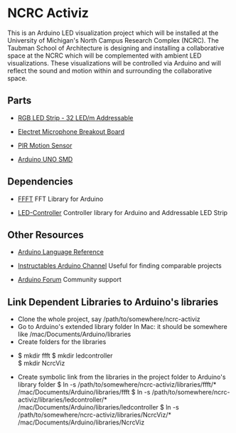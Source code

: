 NCRC Activiz
=================

This is an Arduino LED visualization project which will be installed at
the University of Michigan's North Campus Research Complex (NCRC). The Taubman
School of Architecture is designing and installing a collaborative space
at the NCRC which will be complemented with ambient LED visualizations.
These visualizations will be controlled via Arduino and will reflect the
sound and motion within and surrounding the collaborative space.

Parts
-----------

+ [RGB LED Strip - 32 LED/m Addressable](http://www.sparkfun.com/products/10312) 

+ [Electret Microphone Breakout Board](http://www.pololu.com/catalog/product/1620)

+ [PIR Motion Sensor](http://www.sparkfun.com/products/8630)

+ [Arduino UNO SMD](http://arduino.cc/en/Main/ArduinoBoardUnoSMD) 

Dependencies
-----------

+ [FFFT](http://code.google.com/p/neuroelec/downloads/list)
FFT Library for Arduino

+ [LED-Controller](https://github.com/markfickett/LED-Controller)
Controller library for Arduino and Addressable LED Strip

Other Resources
-----------

+ [Arduino Language Reference](http://arduino.cc/it/Reference/HomePage)

+ [Instructables Arduino
  Channel](http://www.instructables.com/tag/type-id/category-technology/channel-arduino/)
  Useful for finding comparable projects

+ [Arduino Forum](http://www.arduino.cc/cgi-bin/yabb2/YaBB.pl)
Community support

Link Dependent Libraries to Arduino's libraries 
-----------------------------------------------
+ Clone the whole project, say /path/to/somewhere/ncrc-activiz
+ Go to Arduino's extended library folder
	In Mac: it should be somewhere like
	/mac/Documents/Arduino/libraries
+ Create folders for the libraries
- $ mkdir ffft
	$ mkdir ledcontroller	
	$ mkdir NcrcViz
+ Create symbolic link from the libraries in the project folder to Arduino's library folder
	$ ln -s /path/to/somewhere/ncrc-activiz/libraries/ffft/* /mac/Documents/Arduino/libraries/ffft
	$ ln -s /path/to/somewhere/ncrc-activiz/libraries/ledcontroller/* /mac/Documents/Arduino/libraries/ledcontroller
	$ ln -s /path/to/somewhere/ncrc-activiz/libraries/NcrcViz/* /mac/Documents/Arduino/libraries/NcrcViz
